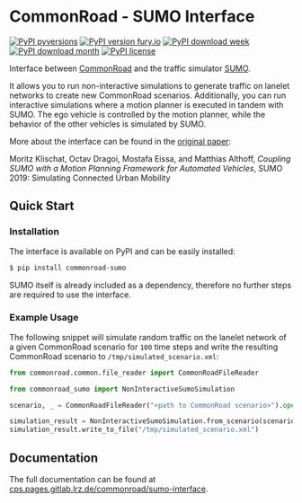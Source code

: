 # CommonRoad - SUMO Interface

[![PyPI pyversions](https://img.shields.io/pypi/pyversions/commonroad-sumo.svg)](https://pypi.python.org/pypi/commonroad-sumo/)
[![PyPI version fury.io](https://badge.fury.io/py/commonroad-sumo.svg)](https://pypi.python.org/pypi/commonroad-sumo/)
[![PyPI download week](https://img.shields.io/pypi/dw/commonroad-sumo.svg?label=PyPI%20downloads)](https://pypi.python.org/pypi/commonroad-sumo/)
[![PyPI download month](https://img.shields.io/pypi/dm/commonroad-sumo.svg?label=PyPI%20downloads)](https://pypi.python.org/pypi/commonroad-sumo/)
[![PyPI license](https://img.shields.io/pypi/l/commonroad-sumo.svg)](https://pypi.python.org/pypi/commonroad-sumo/)


Interface between [CommonRoad](https://commonroad.in.tum.de) and the traffic simulator [SUMO](https://sumo.dlr.de).

It allows you to run non-interactive simulations to generate traffic on lanelet networks to create new CommonRoad scenarios. Additionally, you can run interactive simulations where a motion planner is executed in tandem with SUMO. The ego vehicle is controlled by the motion planner, while the behavior of the other vehicles is simulated by SUMO.

More about the interface can be found in the [original paper](http://mediatum.ub.tum.de/doc/1486856/344641.pdf):

Moritz Klischat, Octav Dragoi, Mostafa Eissa, and Matthias Althoff, *Coupling SUMO with a Motion Planning Framework for Automated Vehicles*, SUMO 2019: Simulating Connected Urban Mobility

## Quick Start

### Installation

The interface is available on PyPI and can be easily installed:

```bash
$ pip install commonroad-sumo
```

SUMO itself is already included as a dependency, therefore no further steps are required to use the interface.

### Example Usage

The following snippet will simulate random traffic on the lanelet network of a given CommonRoad scenario for `100` time steps and write the resulting CommonRoad scenario to `/tmp/simulated_scenario.xml`:

```python
from commonroad.common.file_reader import CommonRoadFileReader

from commonroad_sumo import NonInteractiveSumoSimulation

scenario, _ = CommonRoadFileReader("<path to CommonRoad scenario>").open()

simulation_result = NonInteractiveSumoSimulation.from_scenario(scenario).run(simulation_steps=100)
simulation_result.write_to_file("/tmp/simulated_scenario.xml")
```

## Documentation

The full documentation can be found at [cps.pages.gitlab.lrz.de/commonroad/sumo-interface](https://cps.pages.gitlab.lrz.de/commonroad/sumo-interface/).
